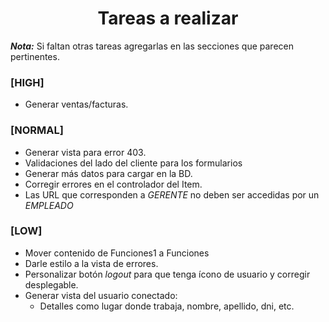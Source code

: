 <div align="center">
  <h1>Tareas a realizar</h1>
</div>

___Nota:___ Si faltan otras tareas agregarlas en las secciones que parecen pertinentes.

### **[HIGH]**
+ Generar ventas/facturas.


### **[NORMAL]**
+ Generar vista para error 403.
+ Validaciones del lado del cliente para los formularios
+ Generar más datos para cargar en la BD.
+ Corregir errores en el controlador del Item.
+ Las URL que corresponden a _GERENTE_ no deben ser accedidas por un _EMPLEADO_


### **[LOW]**
+ Mover contenido de Funciones1 a Funciones
+ Darle estilo a la vista de errores.
+ Personalizar botón _logout_ para que tenga ícono de usuario y corregir desplegable.
+ Generar vista del usuario conectado:
	+ Detalles como lugar donde trabaja, nombre, apellido, dni, etc.
